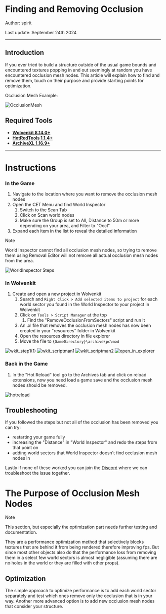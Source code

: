 # Finding and Removing Occlusion 
Author: spirit

Last update: September 24th 2024
___
## Introduction
If you ever tried to build a structure outside of the usual game bounds and encountered textures popping in and out seemingly at random you have encountered occlusion mesh nodes. This article will explain how to find and remove them, touch on their purpose and provide starting points for optimization.

Occlusion Mesh Example:

![OcclusionMesh](https://github.com/user-attachments/assets/bc9ab7c5-123c-4d66-b555-3e8a9fc2b7ff)

## Required Tools
- [**Wolvenkit 8.14.0+**](https://github.com/WolvenKit/WolvenKit)
- [**HotRedTools 1.1.4+**](https://github.com/psiberx/cp2077-red-hot-tools/releases)
- [**ArchiveXL 1.16.9+**](https://www.nexusmods.com/cyberpunk2077/mods/4198)

___
# Instructions
### In the Game
1. Navigate to the location where you want to remove the occlusion mesh nodes
2. Open the CET Menu and find World Inspector
	1. Switch to the Scan Tab
	2. Click on Scan world nodes
	3. Make sure the Group is set to All, Distance to 50m or more depending on your area, and Filter to "Occl"
  4. Expand each item in the list to reveal the detailed information
> [!NOTE]
> World Inspector cannot find all occlusion mesh nodes, so trying to remove them using Removal Editor will not remove all actual occlusion mesh nodes from the area.

![WorldInspector Steps](https://github.com/user-attachments/assets/cbf42569-4f80-4b52-9e10-f4bc6bbfd8ae)

### In Wolvenkit
1. Create and open a new project in Wolvenkit
	1. Search and `Right Click > Add selected items to project` for each world sector you found in the World Inspector to your project in Wolvenkit
	2. Click on `Tools > Script Manager` at the top 
		1. Find the "RemoveOcclusionFromSectors" script and run it 
	2. An .xl file that removes the occlusion mesh nodes has now been created in your "resources" folder in Wolvenkit
	3. Open the resources directory in file explorer
	4. Move the file to `{GameDirectory}\archive\pc\mod`
 
![wkit_step1(1)](https://github.com/user-attachments/assets/16618eb2-bf8f-4939-a9a7-c8b768d5a29f)
![wkit_scriptman1](https://github.com/user-attachments/assets/c92da98c-778e-4a20-bc5f-d0b7936d9b60)
![wkit_scriptman2](https://github.com/user-attachments/assets/ecd005c1-fc6d-4c85-8e4e-2cdd856849a7)
![open_in_explorer](https://github.com/user-attachments/assets/3d48519c-4a94-491f-a153-e97b31e8996f)

### Back in the Game
1. In the "Hot Reload" tool go to the Archives tab and click on reload extensions, now you need load a game save and the occlusion mesh nodes should be removed.
    
![hotreload](https://github.com/user-attachments/assets/18509c63-bd2b-4ae1-a36a-bec41701b54c)

## Troubleshooting
If you followed the steps but not all of the occlusion has been removed you can try:
- restarting your game fully
- increasing the "Distance" in "World Inspector" and redo the steps from that point on
- adding world sectors that World Inspector doesn't find occlusion mesh nodes in

Lastly if none of these worked you can join the [Discord](https://discord.gg/Epkq79kd96) where we can troubleshoot the issue together. 

# The Purpose of Occlusion Mesh Nodes
>[!NOTE]
>This section, but especially the optimization part needs further testing and documentation.

They are a performance optimization method that selectively blocks textures that are behind it from being rendered therefore improving fps. But since most other objects also do that the performance loss from removing them in a select few world sectors is almost negligible (assuming there are no holes in the world or they are filled with other props).
## Optimization
The simple approach to optimize performance is to add each world sector separately and test which ones remove only the occlusion that is in your way. 
Another more advanced option is to add new occlusion mesh nodes that consider your structure.


